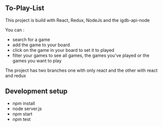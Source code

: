 ## To-Play-List

This project is build with React, Redux, NodeJs and the igdb-api-node

You can : 
  - search for a game
  - add the game to your board
  - click on the game in your board to set it to played
  - filter your games to see all games, the games you've played or the games you want to play

The project has two branches one with only react and the other with react and redux 

## Development setup

- npm install
- node server.js
- npm start
- npm test